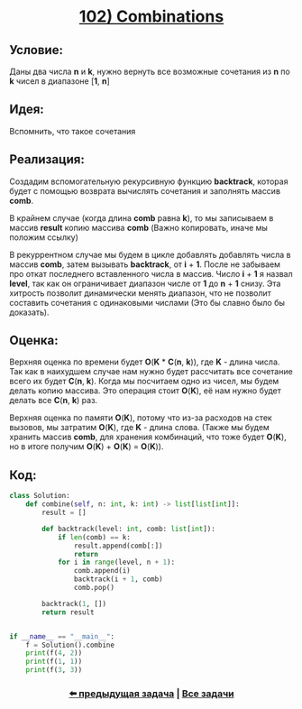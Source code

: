 <div align='center'>
<h1><a href='https://leetcode.com/problems/combinations/description/'><strong>102) Combinations</strong></a></h1>
</div>

## **Условие:**

Даны два числа **n** и **k**, нужно вернуть все возможные сочетания из **n** по **k** чисел в диапазоне [**1**, **n**]

## **Идея:**

Вспомнить, что такое сочетания

## **Реализация:**

Создадим вспомогательную рекурсивную функцию **backtrack**, которая будет с помощью возврата вычислять сочетания и заполнять массив **comb**.

В крайнем случае (когда длина **comb** равна **k**), то мы записываем в массив **result** копию массива **comb** (Важно копировать, иначе мы положим ссылку)

В рекуррентном случае мы будем в цикле добавлять добавлять числа в массив **comb**, затем вызывать **backtrack**, от **i** + **1**. После не забываем про откат последнего вставленного числа в массив. Число **i** + **1** я назвал **level**, так как он ограничивает диапазон числе от **1** до **n** + **1** снизу. Эта хитрость позволит динамически менять диапазон, что не позволит составить сочетания с одинаковыми числами (Это бы славно было бы доказать).



## **Оценка:**

Верхняя оценка по времени будет **O**(**K** * **C**(**n**, **k**)), где **K** - длина числа. Так как в наихудшем случае нам нужно будет рассчитать все сочетание всего их будет **C**(**n**, **k**). Когда мы посчитаем одно из чисел, мы будем делать копию массива. Это операция стоит **O**(**K**), её нам нужно будет делать все **C**(**n**, **k**) раз.

Верхняя оценка по памяти **O**(**K**), потому что из-за расходов на стек вызовов, мы затратим **O**(**K**), где **K** - длина слова. (Также мы будем хранить массив **comb**, для хранения комбинаций, что тоже будет **O**(**K**), но в итоге получим **O**(**K**) + **O**(**K**) = **O**(**K**)).

## Код:
```python
class Solution:
    def combine(self, n: int, k: int) -> list[list[int]]:
        result = []

        def backtrack(level: int, comb: list[int]):
            if len(comb) == k:
                result.append(comb[:])
                return
            for i in range(level, n + 1):
                comb.append(i)
                backtrack(i + 1, comb)
                comb.pop()

        backtrack(1, [])
        return result


if __name__ == "__main__":
    f = Solution().combine
    print(f(4, 2))
    print(f(1, 1))
    print(f(3, 3))

```

<div align='center'><h3><a href='https://github.com/TAskMAster339/PythonAlgorithms/tree/main/101.Letter%20Combinations%20of%20a%20Phone%20Number'>⬅️ предыдущая задача</a>&nbsp;|&nbsp;<a href='https://github.com/TAskMAster339/PythonAlgorithms/tree/main/README.md'>Все задачи</a></h3></div>